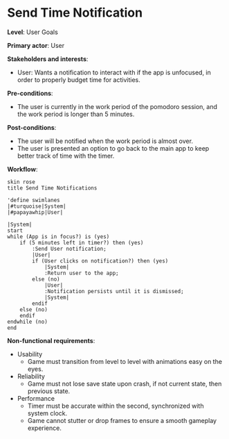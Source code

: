 # Send Time Notification

**Level**: User Goals

**Primary actor**: User

**Stakeholders and interests**:
- User: Wants a notification to interact with if the app is unfocused,
in order to properly budget time for activities.

**Pre-conditions**:
- The user is currently in the work period of the pomodoro session, and the work
period is longer than 5 minutes.

**Post-conditions**:
- The user will be notified when the work period is almost over.
- The user is presented an option to go back to the main app to keep
better track of time with the timer.

**Workflow**:
```puml
skin rose
title Send Time Notifications

'define swimlanes
|#turquoise|System|
|#papayawhip|User|

|System|
start
while (App is in focus?) is (yes)
    if (5 minutes left in timer?) then (yes)
        :Send User notification;
        |User|
        if (User clicks on notification?) then (yes)
            |System|
            :Return user to the app;
        else (no)
            |User|
            :Notification persists until it is dismissed;
            |System|
        endif
    else (no)
    endif
endwhile (no)
end
```

**Non-functional requirements**:
- Usability
    - Game must transition from level to level with animations easy on the eyes.
- Reliability
    - Game must not lose save state upon crash, if not current state, then previous state.
- Performance
    - Timer must be accurate within the second, synchronized with system clock.
    - Game cannot stutter or drop frames to ensure a smooth gameplay experience.